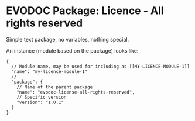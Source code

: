 # EVODOC Package: Licence - All rights reserved

Simple text package, no variables, nothing special.

An instance (module based on the package) looks like:

```
{
  // Module name, may be used for including as [[MY-LICENCE-MODULE-1]]
  "name": "my-licence-module-1"
  //
  "package": {
    // Name of the parent package
    "name": "evodoc-license-all-rights-reserved",
    // Specific version
    "version": "1.0.1"
  }
}
```

